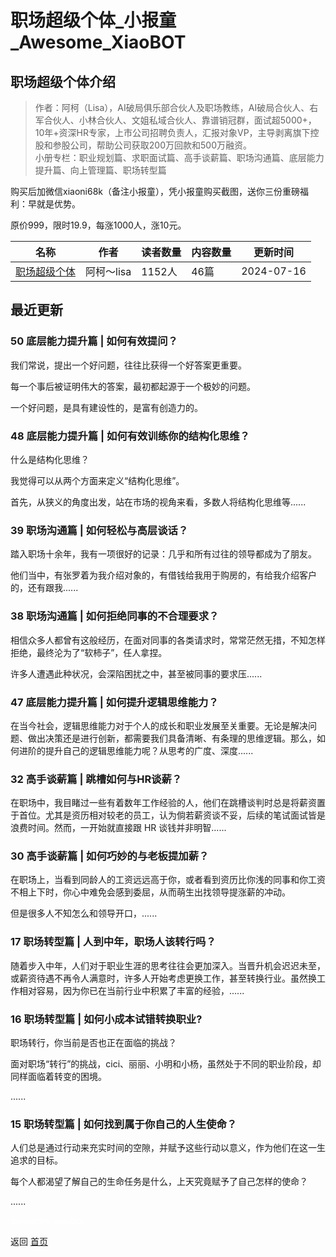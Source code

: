 # 职场超级个体_小报童_Awesome_XiaoBOT

## 职场超级个体介绍
> 作者：阿柯（Lisa），AI破局俱乐部合伙人及职场教练，AI破局合伙人、右军合伙人、小林合伙人、文姐私域合伙人、靠谱销冠群，面试超5000+，10年+资深HR专家，上市公司招聘负责人，汇报对象VP，主导剥离旗下控股和参股公司，帮助公司获取200万回款和500万融资。    
小册专栏：职业规划篇、求职面试篇、高手谈薪篇、职场沟通篇、底层能力提升篇、向上管理篇、职场转型篇    
    
购买后加微信xiaoni68k（备注小报童），凭小报童购买截图，送你三份重磅福利：早就是优势。    
    
原价999，限时19.9，每涨1000人，涨10元。  
  


|名称|作者|读者数量|内容数量|更新时间|
|---|---|---|---|---|
|[职场超级个体](https://xiaobot.net/p/726649787?refer=0b133df9-27dc-423b-8101-639049001c13)|阿柯～lisa|1152人|46篇|2024-07-16|

## 最近更新
### 50 底层能力提升篇 | 如何有效提问？

我们常说，提出一个好问题，往往比获得一个好答案更重要。

每一个事后被证明伟大的答案，最初都起源于一个极妙的问题。

一个好问题，是具有建设性的，是富有创造力的。

### 48 底层能力提升篇 | 如何有效训练你的结构化思维？

什么是结构化思维？

我觉得可以从两个方面来定义“结构化思维”。

首先，从狭义的角度出发，站在市场的视角来看，多数人将结构化思维等......

### 39 职场沟通篇 | 如何轻松与高层谈话？

踏入职场十余年，我有一项很好的记录：几乎和所有过往的领导都成为了朋友。

他们当中，有张罗着为我介绍对象的，有借钱给我用于购房的，有给我介绍客户的，还有跟我......

### 38 职场沟通篇 | 如何拒绝同事的不合理要求？

相信众多人都曾有这般经历，在面对同事的各类请求时，常常茫然无措，不知怎样拒绝，最终沦为了“软柿子”，任人拿捏。

许多人遭遇此种状况，会深陷困扰之中，甚至被同事的要求压......

### 47 底层能力提升篇 | 如何提升逻辑思维能力？

在当今社会，逻辑思维能力对于个人的成长和职业发展至关重要。无论是解决问题、做出决策还是进行创新，都需要我们具备清晰、有条理的思维逻辑。那么，如何进阶的提升自己的逻辑思维能力呢？从思考的广度、深度......

### 32 高手谈薪篇 | 跳槽如何与HR谈薪？

在职场中，我目睹过一些有着数年工作经验的人，他们在跳槽谈判时总是将薪资置于首位。尤其是资历相对较老的员工，认为倘若薪资谈不妥，后续的笔试面试皆是浪费时间。然而，一开始就直接跟
HR 谈钱并非明智......

### 30 高手谈薪篇 | 如何巧妙的与老板提加薪？

在职场上，当看到同龄人的工资远远高于你，或者看到资历比你浅的同事和你工资不相上下时，你心中难免会感到委屈，从而萌生出找领导提涨薪的冲动。

但是很多人不知怎么和领导开口，......

### 17 职场转型篇 | 人到中年，职场人该转行吗？

随着步入中年，人们对于职业生涯的思考往往会更加深入。当晋升机会迟迟未至，或薪资待遇不再令人满意时，许多人开始考虑更换工作，甚至转换行业。虽然换工作相对容易，因为你已在当前行业中积累了丰富的经验，......

### 16 职场转型篇 | 如何小成本试错转换职业?

职场转行，你当前是否也正在面临的挑战？

面对职场“转行”的挑战，cici、丽丽、小明和小杨，虽然处于不同的职业阶段，却同样面临着转变的困境。

......

### 15 职场转型篇 | 如何找到属于你自己的人生使命？

人们总是通过行动来充实时间的空隙，并赋予这些行动以意义，作为他们在这一生追求的目标。

每个人都渴望了解自己的生命任务是什么，上天究竟赋予了自己怎样的使命？

......


<a href="https://github.com/Reno9527/awesome-xiaobot" style="color: white; text-decoration: none;">awesome-xiaobot</a>

返回 [首页](../README.md)
